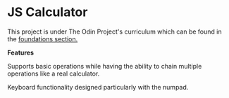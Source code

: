 # JS Calculator

This project is under The Odin Project's curriculum which can be found in the [foundations section.](https://www.theodinproject.com/paths/foundations/courses/foundations/lessons/calculator)

****Features****

Supports basic operations while having the ability to chain multiple
operations like a real calculator.


Keyboard functionality designed particularly with the numpad.
